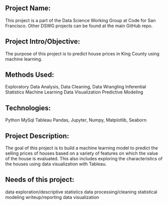 ## Project Name:
This project is a part of the Data Science Working Group at Code for San Francisco. Other DSWG projects can be found at the main GitHub repo.

## Project Intro/Objective:
The purpose of this project is to predict house prices in King County using machine learning.


## Methods Used:
Exploratory Data Analysis, Data Cleaning, Data Wrangling
Inferential Statistics
Machine Learning
Data Visualization
Predictive Modeling

## Technologies:
Python
MySql
Tableau
Pandas, Jupyter, Numpy, Matplotlib, Seaborn

## Project Description:
The goal of this project is to build a machine learning model to predict the selling prices of houses based on a variety of features on which the value of the house is evaluated. This also includes exploring the characteristics of the houses using data visualization with Tableau. 



## Needs of this project:
data exploration/descriptive statistics
data processing/cleaning
statistical modeling
writeup/reporting
data visualization


